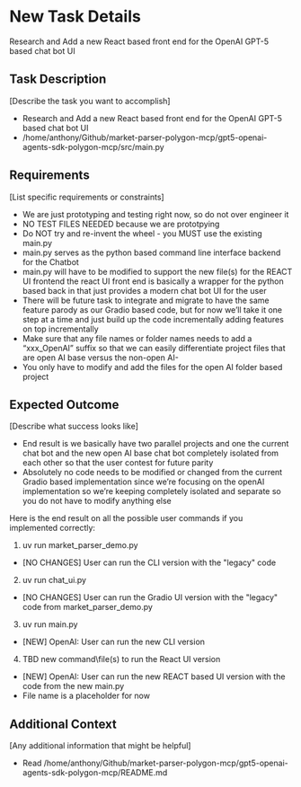 # New Task Details

<!-- User: Add your task details here -->

Research and Add a new React based front end for the OpenAI GPT-5 based chat bot UI

## Task Description
[Describe the task you want to accomplish]
- Research and Add a new React based front end for the OpenAI GPT-5 based chat bot UI
- /home/anthony/Github/market-parser-polygon-mcp/gpt5-openai-agents-sdk-polygon-mcp/src/main.py


## Requirements
[List specific requirements or constraints]
- We are just prototyping and testing right now, so do not over engineer it
- NO TEST FILES NEEDED because we are prototpying
- Do NOT try and re-invent the wheel - you MUST use the existing main.py
- main.py serves as the python based command line interface backend for the Chatbot
- main.py will have to be modified to support the new file(s) for the REACT UI frontend
the react UI front end is basically a wrapper for the python based back in that just provides a modern chat bot UI for the user
- There will be future task to integrate and migrate to have the same feature parody as our Gradio based code, but for now we’ll take it one step at a time and just build up the code incrementally adding features on top incrementally
- Make sure that any file names or folder names needs to add a “xxx_OpenAI” suffix so that we can easily differentiate project files that are open AI base versus the non-open AI-
- You only have to modify and add the files for the open AI folder based project

## Expected Outcome
[Describe what success looks like]
- End result is we basically have two parallel projects and one the current chat bot and the new open AI base chat bot completely isolated from each other so that the user contest for future parity
- Absolutely no code needs to be modified or changed from the current Gradio based implementation since we’re focusing on the openAI implementation so we’re keeping completely isolated and separate so you do not have to modify anything else

Here is the end result on all the possible user commands if you implemented correctly:
1. uv run market_parser_demo.py
- [NO CHANGES] User can run the CLI version with the "legacy" code

2. uv run chat_ui.py
- [NO CHANGES] User can run the Gradio UI version with the "legacy" code from market_parser_demo.py

3. uv run main.py
- [NEW] OpenAI: User can run the new CLI version

4. TBD new command\file(s) to run the React UI version
- [NEW] OpenAI: User can run the new REACT based UI version with the code from the new main.py
- File name is a placeholder for now

## Additional Context
[Any additional information that might be helpful]
- Read /home/anthony/Github/market-parser-polygon-mcp/gpt5-openai-agents-sdk-polygon-mcp/README.md












